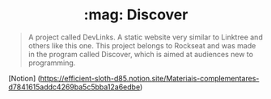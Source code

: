 <h1 align="center"> 
  :mag: Discover
</h1>  

> A project called DevLinks. A static website very similar to Linktree and others like this one. This project belongs to Rockseat and was made in the program called Discover, which is aimed at audiences new to programming.

[Notion] (https://efficient-sloth-d85.notion.site/Materiais-complementares-d7841615addc4269ba5c5bba12a6edbe)
